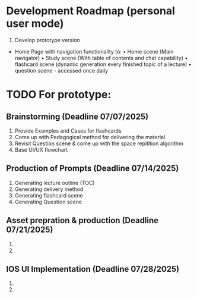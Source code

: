 # Development Roadmap (personal user mode)
1. Develop prototype version
  - Home Page with navigation functionality to:
    • Home scene (Main navigator)
    • Study scene (With table of contents and chat capability)
    • flashcard scene (dynamic generation every finished topic of a lecture)
    • question scene - accessed once daily


# TODO For prototype:
## Brainstorming (Deadline 07/07/2025)
1. Provide Examples and Cases for flashcards
2. Come up with Pedagogical method for delivering the material
3. Revisit Question scene & come up with the space repitition algorithm
4. Base UI/UX flowchart


## Production of Prompts (Deadline 07/14/2025)
1. Generating lecture outline (TOC)
2. Generating delivery method
3. Generating flashcard scene
4. Generating Question scene


## Asset prepration & production (Deadline 07/21/2025)
1.
2.


## IOS UI Implementation (Deadline 07/28/2025)
1.
2.
